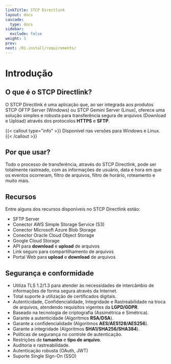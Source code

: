 ```yaml
---
linkTitle: STCP Directlink
layout: docs
cascade:
  type: docs
sidebar:
  exclude: false
weight: 3
prev:
next: /01-install/requirements/
---
```

# Introdução

## O que é o STCP Directlink?

O STCP Directlink é uma aplicação que, ao ser integrada aos produtos STCP OFTP Server (Windows) ou STCP Gemini Server (Linux), oferece uma solução simples e robusta para transferência segura de arquivos (Download e Upload) através dos protocolos **HTTPS** e **SFTP**.

{{< callout type="info" >}}
  Disponível nas versões para Windows e Linux.
{{< /callout >}}

## Por que usar?

Todo o processo de transferência, através do STCP Directlink, pode ser totalmente rastreado, com as informações de usuário, data e hora em que os eventos ocorreram, filtro de arquivos, filtro de horário, roteamento e muito mais.

## Recursos
Entre alguns dos recursos disponíveis no STCP Directlink estão:

- SFTP Server
- Conector AWS Simple Storage Service (S3)
- Conector Microsoft Azure Blob Storage
- Conector Oracle Cloud Object Storage
- Google Cloud Storage
- API para **download** e **upload** de arquivos
- Link seguro para compartilhamento de arquivos
- Portal Web para **upload** e **download** de arquivos

## Segurança e conformidade

- Utiliza TLS 1.2/1.3 para atender às necessidades de intercâmbio de informações de forma segura através da Internet.
- Total suporte à utilização de certificados digitais.
- Autenticidade, Confidencialidade, Integridade e Rastreabilidade na troca de arquivos, atendendo requisitos vigentes da **LGPD/GDPR**​.
- Baseado na tecnologia de criptografia (Assimétrica e Simétrica).
- Garante a autenticidade (Algoritmos **RSA/DSA**).
- Garante a confidencialidade (Algoritmos **AES/AES128/AES256**).
- Garante a integridade (Algoritmos **SHA1/SHA256/SHA384**).
- Políticas de segurança no controle de autenticação.
- Restrições de **tamanho** e **tipo de arquivo**.
- Auditoria e rastreabilidade.
- Autenticação robusta (OAuth, JWT)
- Suporte Single Sign-On (SSO)

